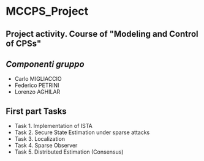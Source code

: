# MCCPS_Project
## Project activity. Course of "Modeling and  Control  of CPSs"

## *Componenti gruppo*
- Carlo MIGLIACCIO
- Federico PETRINI
- Lorenzo AGHILAR

## First part Tasks
* Task 1. Implementation of ISTA
* Task 2. Secure State Estimation under sparse attacks
* Task 3. Localization
* Task 4. Sparse Observer
* Task 5. Distributed Estimation (Consensus)
